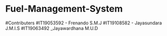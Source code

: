 # Fuel-Management-System
#Contributers
#IT19053592 - Frenando S.M.J
#IT19108582 - Jayasundara J.M.I.S
#IT19063492 _Jayawardhana M.U.D

